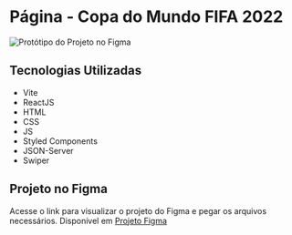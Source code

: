 # Página - Copa do Mundo FIFA 2022

![Protótipo do Projeto no Figma](screenshots/Home.png)

## Tecnologias Utilizadas

- Vite
- ReactJS
- HTML
- CSS
- JS
- Styled Components
- JSON-Server
- Swiper

## Projeto no Figma

Acesse o link para visualizar o projeto do Figma e pegar os arquivos necessários. Disponível em [Projeto Figma](https://www.figma.com/file/ulN6ltQH90FttINUYoFoK3/Copa-do-Mundo---T4?node-id=0%3A1&t=721mVj59I5KvZLqA-1)